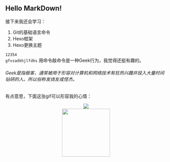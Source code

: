 ## Hello MarkDown!
接下来我还会学习：
1. Git的基础语言命令
2. Hexo框架
3. Hexo更换主题

```12354```  
```gfvsadkhjlfdhs```
用命令敲命令是一种Geek行为，我觉得还挺有趣的。
###### Geek是指极客，通常被用于形容对计算机和网络技术有狂热兴趣并投入大量时间钻研的人。所以俗称发烧友或怪杰。
有点意思，下面这张gif可以形容我的心情：


<div align=center><img src="https://qgt-style.oss-cn-hangzhou.aliyuncs.com/newcoursep4/g1/g1-2-2/tenor.gif"/></div>
<div align=center><img width="150" height="150" src="https://qgt-style.oss-cn-hangzhou.aliyuncs.com/newcoursep4/g1/g1-2-2/tenor.gif"/></div>
